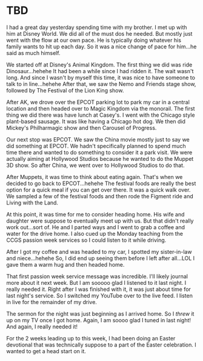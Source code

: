 # TBD

I had a great day yesterday spending time with my brother. I met up with him at Disney World. We did all of the must dos he needed. But mostly just went with the flow at our own pace. He is typically doing whatever his family wants to hit up each day. So it was a nice change of pace for him...he said as much himself.

We started off at Disney's Animal Kingdom. The first thing we did was ride Dinosaur...hehehe It had been a while since I had ridden it. The wait wasn't long. And since I wasn't by myself this time, it was nice to have someone to talk to in line...hehehe After that, we saw the Nemo and Friends stage show, followed by The Festival of the Lion King show.

After AK, we drove over the EPCOT parking lot to park my car in a central location and then headed over to Magic Kingdom via the monorail. The first thing we did there was have lunch at Casey's. I went with the Chicago style plant-based sausage. It was like having a Chicago hot dog. We then did Mickey's Philharmagic show and then Carousel of Progress.

Our next stop was EPCOT. We saw the China movie mostly just to say we did something at EPCOT. We hadn't specifically planned to spend much time there and wanted to do something to consider it a park visit. We were actually aiming at Hollywood Studios because he wanted to do the Muppet 3D show. So after China, we went over to Hollywood Studios to do that.

After Muppets, it was time to think about eating again. That's when we decided to go back to EPCOT...hehehe The festival foods are really the best option for a quick meal if you can get over there. It was a quick walk over. We sampled a few of the festival foods and then rode the Figment ride and Living with the Land.

At this point, it was time for me to consider heading home. His wife and daughter were suppose to eventually meet up with us. But that didn't really work out...sort of. He and I parted ways and I went to grab a coffee and water for the drive home. I also cued up the Monday teaching from the CCGS passion week services so I could listen to it while driving.

After I got my coffee and was headed to my car, I spotted my sister-in-law and niece...hehehe So, I did end up seeing them before I left after all...LOL I gave them a warm hug and then headed home.

That first passion week service message was incredible. I'll likely journal more about it next week. But I am sooooo glad I listened to it last night. I really needed it. Right after I was finished with it, it was just about time for last night's service. So I switched my YouTube over to the live feed. I listen in live for the remainder of my drive.

The sermon for the night was just beginning as I arrived home. So I *threw* it up on my TV once I got home. Again, I am soooo glad I tuned in last night! And again, I really needed it!

For the 2 weeks leading up to this week, I had been doing an Easter devotional that was technically suppose to a part of the Easter celebration. I wanted to get a head start on it.